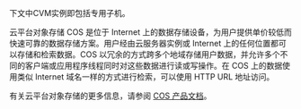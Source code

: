 下文中CVM实例即包括专用子机。

云平台对象存储 COS 是位于 Internet 上的数据存储设备，为用户提供单价较低而快速可靠的数据存储方案。用户经由云服务器实例或 Internet 上的任何位置都可以存储和检索数据。COS 以冗余的方式跨多个地域存储用户数据，并允许多个不同的客户端或应用程序线程同时对这些数据进行读或写操作。在 COS 上的数据使用类似 Internet 域名一样的方式进行检索，可以使用 HTTP URL 地址访问。

有关云平台对象存储的更多信息，请参阅 [COS 产品文档](http://tce.fsphere.cn/document/product/436)。
